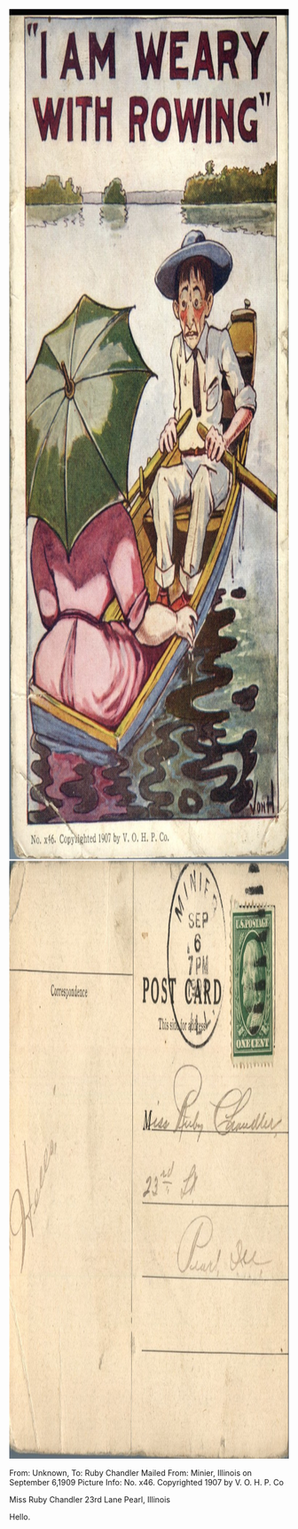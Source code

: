 <html><body><a href="/wp-content/uploads/2014/05/postcard-2014-20140514_19300445_0260.jpg"><img class="alignnone size-full wp-image-714" src="/wp-content/uploads/2014/05/postcard-2014-20140514_19300445_0260.jpg" alt="postcard-2014-20140514_19300445_0260" width="1072" height="1530"></a> <a href="/wp-content/uploads/2014/05/postcard-2014-20140514_19301290_0261.jpg"><img class="alignnone size-full wp-image-715" src="/wp-content/uploads/2014/05/postcard-2014-20140514_19301290_0261.jpg" alt="postcard-2014-20140514_19301290_0261" width="1549" height="1076"></a>

From: Unknown, To: Ruby Chandler
Mailed From: Minier, Illinois on September 6,1909
Picture Info: No. x46. Copyrighted 1907 by V. O. H. P. Co

Miss Ruby Chandler
23rd Lane
Pearl, Illinois

Hello.</body></html>